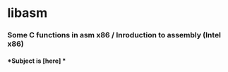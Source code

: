 # libasm
### Some C functions in asm x86 / Inroduction to assembly (Intel x86)
#### *Subject is [here] *
